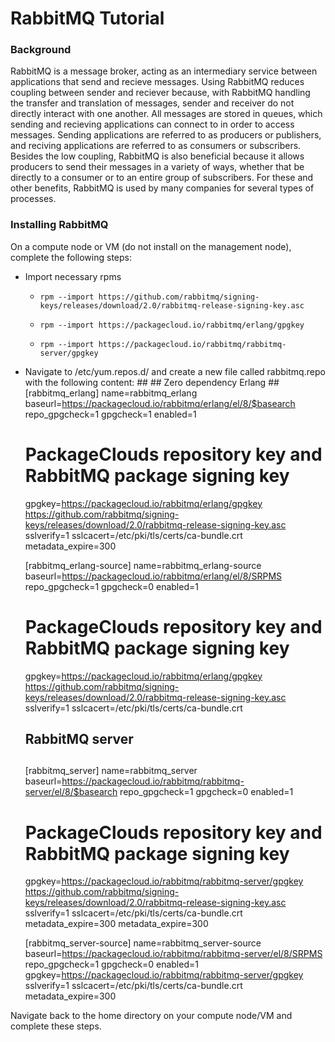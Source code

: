 # RabbitMQ Tutorial

### Background
RabbitMQ is a message broker, acting as an intermediary service between applications that send and recieve messages. Using RabbitMQ reduces coupling between sender and reciever because, with RabbitMQ handling the transfer and translation of messages, sender and receiver do not directly interact with one another. All messages are stored in queues, which sending and recieving applications can connect to in order to access messages. Sending applications are referred to as producers or publishers, and reciving applications are referred to as consumers or subscribers. Besides the low coupling, RabbitMQ is also beneficial because it allows producers to send their messages in a variety of ways, whether that be directly to a consumer or to an entire group of subscribers. For these and other benefits, RabbitMQ is used by many companies for several types of processes.

### Installing RabbitMQ
On a compute node or VM (do not install on the management node), complete the following steps:
* Import necessary rpms
    *     rpm --import https://github.com/rabbitmq/signing-keys/releases/download/2.0/rabbitmq-release-signing-key.asc
    *     rpm --import https://packagecloud.io/rabbitmq/erlang/gpgkey
    *     rpm --import https://packagecloud.io/rabbitmq/rabbitmq-server/gpgkey
* Navigate to /etc/yum.repos.d/ and create a new file called rabbitmq.repo with the following content:
        ##
        ## Zero dependency Erlang
        ##
        [rabbitmq_erlang]
        name=rabbitmq_erlang
	baseurl=https://packagecloud.io/rabbitmq/erlang/el/8/$basearch
	repo_gpgcheck=1
	gpgcheck=1
	enabled=1
	# PackageClouds repository key and RabbitMQ package signing key
	gpgkey=https://packagecloud.io/rabbitmq/erlang/gpgkey
	       https://github.com/rabbitmq/signing-keys/releases/download/2.0/rabbitmq-release-signing-key.asc
	sslverify=1
	sslcacert=/etc/pki/tls/certs/ca-bundle.crt
	metadata_expire=300

	[rabbitmq_erlang-source]
	name=rabbitmq_erlang-source
	baseurl=https://packagecloud.io/rabbitmq/erlang/el/8/SRPMS
	repo_gpgcheck=1
	gpgcheck=0
	enabled=1
	# PackageClouds repository key and RabbitMQ package signing key
	gpgkey=https://packagecloud.io/rabbitmq/erlang/gpgkey
	       https://github.com/rabbitmq/signing-keys/releases/download/2.0/rabbitmq-release-signing-key.asc
	sslverify=1
	sslcacert=/etc/pki/tls/certs/ca-bundle.crt

	##
	## RabbitMQ server
	##
	[rabbitmq_server]
	name=rabbitmq_server
	baseurl=https://packagecloud.io/rabbitmq/rabbitmq-server/el/8/$basearch
	repo_gpgcheck=1
	gpgcheck=0
	enabled=1
	# PackageClouds repository key and RabbitMQ package signing key
	gpgkey=https://packagecloud.io/rabbitmq/rabbitmq-server/gpgkey
	       https://github.com/rabbitmq/signing-keys/releases/download/2.0/rabbitmq-release-signing-key.asc
	sslverify=1
	sslcacert=/etc/pki/tls/certs/ca-bundle.crt
	metadata_expire=300
	metadata_expire=300

	[rabbitmq_server-source]
	name=rabbitmq_server-source
	baseurl=https://packagecloud.io/rabbitmq/rabbitmq-server/el/8/SRPMS
	repo_gpgcheck=1
	gpgcheck=0
	enabled=1
	gpgkey=https://packagecloud.io/rabbitmq/rabbitmq-server/gpgkey
	sslverify=1
	sslcacert=/etc/pki/tls/certs/ca-bundle.crt
	metadata_expire=300

Navigate back to the home directory on your compute node/VM and complete these steps.

